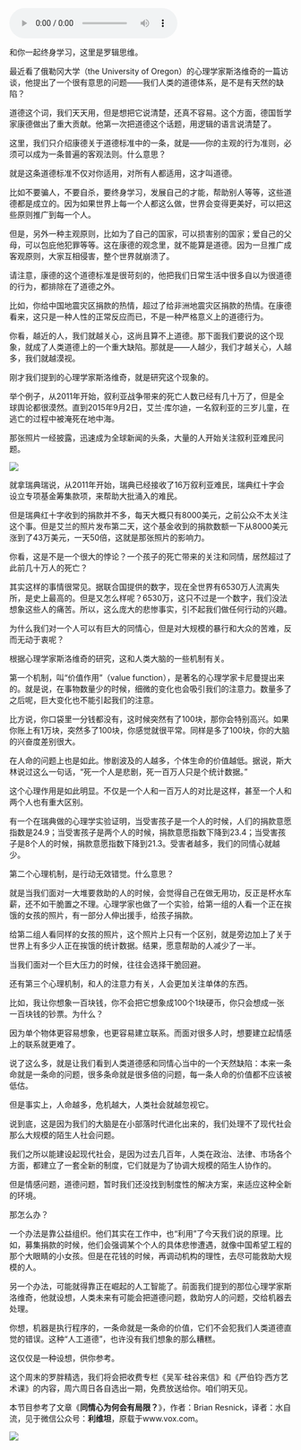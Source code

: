 <audio src="http://igetoss.cdn.igetget.com/mp3/201709/28/201709281902041089612531.mp3" controls="controls">您的浏览器不支持 audio 标签。</audio><p>和你一起终身学习，这里是罗辑思维。</p><p>最近看了俄勒冈大学（the University of Oregon）的心理学家斯洛维奇的一篇访谈，他提出了一个很有意思的问题——我们人类的道德体系，是不是有天然的缺陷？</p><p>道德这个词，我们天天用，但是想把它说清楚，还真不容易。这个方面，德国哲学家康德做出了重大贡献。他第一次把道德这个话题，用逻辑的语言说清楚了。</p><p>这里，我们只介绍康德关于道德标准中的一条，就是——你的主观的行为准则，必须可以成为一条普遍的客观法则。什么意思？</p><p>就是这条道德标准不仅对你适用，对所有人都适用，这才叫道德。</p><p>比如不要骗人，不要自杀，要终身学习，发展自己的才能，帮助别人等等，这些道德都是成立的。因为如果世界上每一个人都这么做，世界会变得更美好，可以把这些原则推广到每一个人。</p><p>但是，另外一种主观原则，比如为了自己的国家，可以损害别的国家；爱自己的父母，可以包庇他犯罪等等。这在康德的观念里，就不能算是道德。因为一旦推广成客观原则，大家互相侵害，整个世界就崩溃了。</p><p>请注意，康德的这个道德标准是很苛刻的，他把我们日常生活中很多自以为很道德的行为，都排除在了道德之外。</p><p>比如，你给中国地震灾区捐款的热情，超过了给非洲地震灾区捐款的热情。在康德看来，这只是一种人性的正常反应而已，不是一种严格意义上的道德行为。</p><p>你看，越近的人，我们就越关心，这尚且算不上道德。那下面我们要说的这个现象，就成了人类道德上的一个重大缺陷。那就是——人越少，我们才越关心，人越多，我们就越漠视。</p><p>刚才我们提到的心理学家斯洛维奇，就是研究这个现象的。</p><p>举个例子，从2011年开始，叙利亚战争带来的死亡人数已经有几十万了，但是全球舆论都很漠然。直到2015年9月2日，艾兰·库尔迪，一名叙利亚的三岁儿童，在逃亡的过程中被淹死在地中海。</p><p>那张照片一经披露，迅速成为全球新闻的头条，大量的人开始关注叙利亚难民问题。</p><img src="https://piccdn.igetget.com/img/201709/28/201709281906020717306582.jpg" /><p>就拿瑞典瑞说，从2011年开始，瑞典已经接收了16万叙利亚难民，瑞典红十字会设立专项基金筹集款项，来帮助大批涌入的难民。</p><p>但是瑞典红十字收到的捐款并不多，每天大概只有8000美元，之前公众不太关注这个事。但是艾兰的照片发布第二天，这个基金收到的捐款数额一下从8000美元涨到了43万美元，一天50倍，这就是那张照片的影响力。</p><p>你看，这是不是一个很大的悖论？一个孩子的死亡带来的关注和同情，居然超过了此前几十万人的死亡？</p><p>其实这样的事情很常见。据联合国提供的数字，现在全世界有6530万人流离失所，是史上最高的。但是又怎么样呢？6530万，这只不过是一个数字，我们没法想象这些人的痛苦。所以，这么庞大的悲惨事实，引不起我们做任何行动的兴趣。</p><p>为什么我们对一个人可以有巨大的同情心，但是对大规模的暴行和大众的苦难，反而无动于衷呢？</p><p>根据心理学家斯洛维奇的研究，这和人类大脑的一些机制有关。</p><p>第一个机制，叫“价值作用”（value function），是著名的心理学家卡尼曼提出来的。就是说，在事物数量少的时候，细微的变化也会吸引我们的注意力。数量多了之后呢，巨大变化也不能引起我们的注意。</p><p>比方说，你口袋里一分钱都没有，这时候突然有了100块，那你会特别高兴。如果你账上有1万块，突然多了100块，你感觉就很平常。同样是多了100块，你的大脑的兴奋度差别很大。</p><p>在人命的问题上也是如此。惨剧波及的人越多，个体生命的价值越低。据说，斯大林说过这么一句话，“死一个人是悲剧，死一百万人只是个统计数据。”</p><p>这个心理作用是如此明显。不仅是一个人和一百万人的对比是这样，甚至一个人和两个人也有重大区别。</p><p>有一个在瑞典做的心理学实验证明，当受害孩子是一个人的时候，人们的捐款意愿指数是24.9；当受害孩子是两个人的时候，捐款意愿指数下降到23.4；当受害孩子是8个人的时候，捐款意愿指数下降到21.3。受害者越多，我们的同情心就越少。</p><p>第二个心理机制，是行动无效错觉。什么意思？</p><p>就是当我们面对一大堆要救助的人的时候，会觉得自己在做无用功，反正是杯水车薪，还不如干脆置之不理。心理学家也做了一个实验，给第一组的人看一个正在挨饿的女孩的照片，有一部分人伸出援手，给孩子捐款。</p><p>给第二组人看同样的女孩的照片，这个照片上只有一个区别，就是旁边加上了关于世界上有多少人正在挨饿的统计数据。结果，愿意帮助的人减少了一半。</p><p>当我们面对一个巨大压力的时候，往往会选择干脆回避。</p><p>还有第三个心理机制，和人的注意力有关，人会更加关注单体的东西。</p><p>比如，我让你想象一百块钱，你不会把它想象成100个1块硬币，你只会想成一张一百块钱的钞票。为什么？</p><p>因为单个物体更容易想象，也更容易建立联系。而面对很多人时，想要建立起情感上的联系就更难了。</p><p>说了这么多，就是让我们看到人类道德感和同情心当中的一个天然缺陷：本来一条命就是一条命的问题，很多条命就是很多倍的问题，每一条人命的价值都不应该被低估。</p><p>但是事实上，人命越多，危机越大，人类社会就越忽视它。</p><p>说到底，这是因为我们的大脑是在小部落时代进化出来的，我们处理不了现代社会那么大规模的陌生人社会问题。</p><p>我们之所以能建设起现代社会，是因为过去几百年，人类在政治、法律、市场各个方面，都建立了一套全新的制度，它们就是为了协调大规模的陌生人协作的。</p><p>但是情感问题，道德问题，暂时我们还没找到制度性的解决方案，来适应这种全新的环境。</p><p>那怎么办？</p><p>一个办法是靠公益组织。他们其实在工作中，也“利用”了今天我们说的原理。比如，募集捐款的时候，他们会强调某个个人的具体悲惨遭遇，就像中国希望工程的那个大眼睛的小女孩。但是在花钱的时候，再调动机构的理性，去尽可能救助大规模的人。</p><p>另一个办法，可能就得靠正在崛起的人工智能了。前面我们提到的那位心理学家斯洛维奇，他就设想，人类未来有可能会把道德问题，救助穷人的问题，交给机器去处理。</p><p>你想，机器是执行程序的，一条命就是一条命的价值，它们不会犯我们人类道德直觉的错误。这种“人工道德”，也许没有我们想象的那么糟糕。</p><p>这仅仅是一种设想，供你参考。</p><p>这个周末的罗胖精选，我们将会把收费专栏《吴军·硅谷来信》和《严伯钧·西方艺术课》的内容，周六周日各自选出一期，免费放送给你。咱们明天见。</p><p>本节目参考了文章《<b>同情心为何会有局限？</b>》，作者：Brian Resnick，译者：水自流，见于微信公众号：<b>利维坦</b>，原载于www.vox.com。&nbsp;</p><img src="https://piccdn.igetget.com/img/201709/28/201709281909154785791465.jpg" />